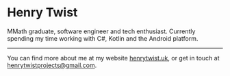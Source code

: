 # Henry Twist

MMath graduate, software engineer and tech enthusiast. Currently spending my time working with C#, Kotlin and the Android platform.

---

You can find more about me at my website [henrytwist.uk](https://www.henrytwist.uk), or get in touch at [henrytwistprojects@gmail.com](mailto:henrytwistprojects@gmail.com).
